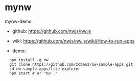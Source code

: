 # mynw
mynw-demo

* github: https://github.com/nwjs/nw.js
* wiki: https://github.com/nwjs/nw.js/wiki/How-to-run-apps

* demo:

```
  npm install -g nw
  git clone https://github.com/zcbenz/nw-sample-apps.git
  cd nw-sample-apps/file-explorer
  npm start # or "nw ."
```
